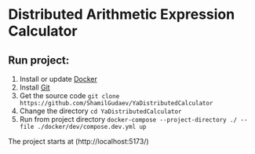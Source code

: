 # Distributed Arithmetic Expression Calculator

## Run project:
1) Install or update [Docker](https://docs.docker.com/engine/install/)
2) Install [Git](https://git-scm.com/downloads)
3) Get the source code
`git clone https://github.com/ShamilGudaev/YaDistributedCalculator`
4) Change the directory
`cd YaDistributedCalculator`
5) Run from project directory
`docker-compose --project-directory ./ --file ./docker/dev/compose.dev.yml up`

The project starts at (http://localhost:5173/)